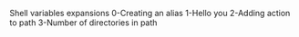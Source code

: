 Shell variables expansions
0-Creating an alias
1-Hello you
2-Adding action to path
3-Number of directories in path
